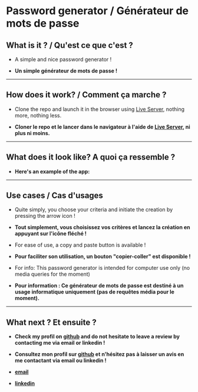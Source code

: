 # Password generator / Générateur de mots de passe

## What is it ? / Qu'est ce que c'est ?

- A simple and nice password generator !

- **Un simple générateur de mots de passe !**

---

## How does it work? / Comment ça marche ?

- Clone the repo and launch it in the browser using [Live Server](https://marketplace.visualstudio.com/items?itemName=ritwickdey.LiveServer), nothing more, nothing less.

- **Cloner le repo et le lancer dans le navigateur à l'aide de [Live Server](https://marketplace.visualstudio.com/items?itemName=ritwickdey.LiveServer), ni plus ni moins.**

---

## What does it look like? A quoi ça ressemble ?

- **Here's an example of the app:**

    [app]: ./assets/passwordGeneratorImg.png "Example of the app"

---

## Use cases  / Cas d'usages

- Quite simply, you choose your criteria and initiate the creation by pressing the arrow icon !

- **Tout simplement, vous choisissez vos critères et lancez la création en appuyant sur l'icône fléché !**

- For ease of use, a copy and paste button is available !

- **Pour faciliter son utilisation, un bouton "copier-coller" est disponible !**

- For info: This password generator is intended for computer use only (no media queries for the moment)

- **Pour information : Ce générateur de mots de passe est destiné à un usage informatique uniquement (pas de requêtes média pour le moment).**

---

## What next ? Et ensuite ?

- **Check my profil on [github](https://github.com/Youliix) and do not hesitate to leave a review by contacting me via email or linkedin !**

- **Consultez mon profil sur [github](https://github.com/Youliix) et n'hésitez pas à laisser un avis en me contactant via email ou linkedin !**
  
- **[email](math.baffoigne@gmail.com)**

- **[linkedin](www.linkedin.com/in/mathieu-baffoigne-b82985b6)**
